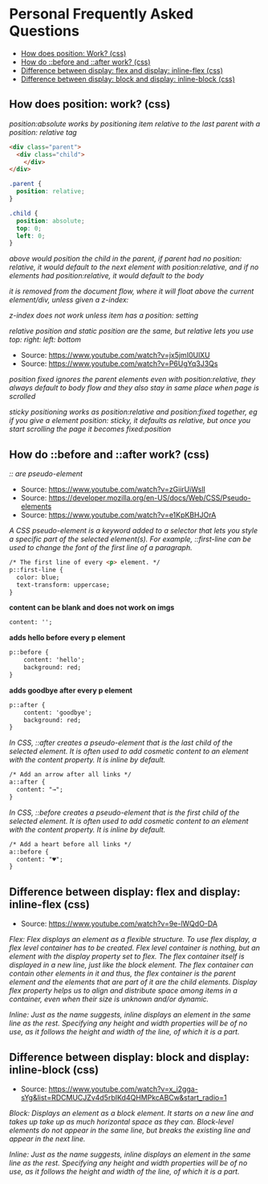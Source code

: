 # Personal Frequently Asked Questions

- [How does position: Work? (css)](#how-does-position:-work?-(css))
- [How do ::before and ::after work? (css)](#how-do-::before-and-::after-work?-(css))
- [Difference between display: flex and display: inline-flex (css)](#difference-between-display:-flex-and-display:-inline-flex-(css))
- [Difference between display: block and display: inline-block (css)](#difference-between-display:-block-and-display:-inline-block-(css))

## How does position: work? (css)

*position:absolute works by positioning item relative to the last parent with a position: relative tag*

```html
<div class="parent">
  <div class="child">
    </div>
</div>
```

```css
.parent {
  position: relative;
}

.child {
  position: absolute;
  top: 0;
  left: 0;
}
```
*above would position the child in the parent, if parent had no position: relative, it would default to the next element with position:relative, and if no elements had position:relative, it would default to the body*

*it is removed from the document flow, where it will float above the current element/div, unless given a z-index:*

*z-index does not work unless item has a position: setting*

*relative position and static position are the same, but relative lets you use top: right: left: bottom*
- Source: https://www.youtube.com/watch?v=jx5jmI0UlXU
- Source: https://www.youtube.com/watch?v=P6UgYq3J3Qs

*position fixed ignores the parent elements even with position:relative, they always default to body flow and they also stay in same place when page is scrolled*

*sticky positioning works as position:relative and position:fixed together, eg if you give a element position: sticky, it defaults as relative, but once you start scrolling the page it becomes fixed:position*

## How do ::before and ::after work? (css)
*:: are pseudo-element*
- Source: https://www.youtube.com/watch?v=zGiirUiWslI
- Source: https://developer.mozilla.org/en-US/docs/Web/CSS/Pseudo-elements
- Source: https://www.youtube.com/watch?v=e1KpKBHJOrA

*A CSS pseudo-element is a keyword added to a selector that lets you style a specific part of the selected element(s). For example, ::first-line can be used to change the font of the first line of a paragraph.*
```html
/* The first line of every <p> element. */
p::first-line {
  color: blue;
  text-transform: uppercase;
}
```

**content can be blank and does not work on imgs**
```html
content: '';
```

**adds hello before every p element**
```html
p::before {
    content: 'hello';
    background: red;
}
```

**adds goodbye after every p element**
```html
p::after { 
    content: 'goodbye';
    background: red;
}
```

*In CSS, ::after creates a pseudo-element that is the last child of the selected element. It is often used to add cosmetic content to an element with the content property. It is inline by default.*
```html
/* Add an arrow after all links */
a::after {
  content: "→";
}
```

*In CSS, ::before creates a pseudo-element that is the first child of the selected element. It is often used to add cosmetic content to an element with the content property. It is inline by default.*
```html
/* Add a heart before all links */
a::before {
  content: "♥";
}
```

## Difference between display: flex and display: inline-flex (css)

- Source: https://www.youtube.com/watch?v=9e-lWQdO-DA

*Flex: Flex displays an element as a flexible structure. To use flex display, a flex level container has to be created. Flex level container is nothing, but an element with the display property set to flex. The flex container itself is displayed in a new line, just like the block element. The flex container can contain other elements in it and thus, the flex container is the parent element and the elements that are part of it are the child elements. Display flex property helps us to align and distribute space among items in a container, even when their size is unknown and/or dynamic.*

*Inline: Just as the name suggests, inline displays an element in the same line as the rest. Specifying any height and width properties will be of no use, as it follows the height and width of the line, of which it is a part.*

## Difference between display: block and display: inline-block (css)

- Source: https://www.youtube.com/watch?v=x_i2gga-sYg&list=RDCMUCJZv4d5rbIKd4QHMPkcABCw&start_radio=1

*Block: Displays an element as a block element. It starts on a new line and takes up take up as much horizontal space as they can. Block-level elements do not appear in the same line, but breaks the existing line and appear in the next line.*

*Inline: Just as the name suggests, inline displays an element in the same line as the rest. Specifying any height and width properties will be of no use, as it follows the height and width of the line, of which it is a part.*